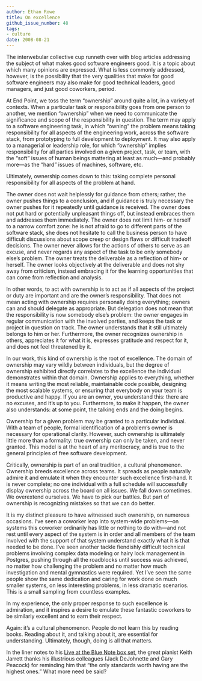 ```yaml
---
author: Ethan Rowe
title: On excellence
github_issue_number: 48
tags:
- culture
date: 2008-08-21
---
```


The interwebular collective cup runneth over with blog articles addressing the subject of what makes good software engineers good. It is a topic about which many opinions are expressed. What is less commonly addressed, however, is the possibility that the very qualities that make for good software engineers may also make for good technical leaders, good managers, and just good coworkers, period.

At End Point, we toss the term “ownership” around quite a lot, in a variety of contexts. When a particular task or responsibility goes from one person to another, we mention “ownership” when we need to communicate the significance and scope of the responsibility in question. The term may apply to a software engineering task, in which “owning” the problem means taking responsibility for all aspects of the engineering work, across the software stack, from prototyping to full development to deployment. It may also apply to a managerial or leadership role, for which “ownership” implies responsibility for all parties involved on a given project, task, or team, with the “soft” issues of human beings mattering at least as much—​and probably more—​as the “hard” issues of machines, software, etc.

Ultimately, ownership comes down to this: taking complete personal responsibility for all aspects of the problem at hand.

The owner does not wait helplessly for guidance from others; rather, the owner pushes things to a conclusion, and if guidance is truly necessary the owner pushes for it repeatedly until guidance is received. The owner does not put hard or potentially unpleasant things off, but instead embraces them and addresses them immediately. The owner does not limit him- or herself to a narrow comfort zone: he is not afraid to go to different parts of the software stack, she does not hesitate to call the business person to have difficult discussions about scope creep or design flaws or difficult tradeoff decisions. The owner never allows for the actions of others to serve as an excuse, and never regards any aspect of the task to be only somebody else’s problem. The owner treats the deliverable as a reflection of him- or herself. The owner looks objectively at the deliverable and does not shy away from criticism, instead embracing it for the learning opportunities that can come from reflection and analysis.

In other words, to act with ownership is to act as if all aspects of the project or duty are important and are the owner’s responsibility. That does not mean acting with ownership requires personally doing everything; owners can and should delegate as appropriate. But delegation does not mean that the responsibility is now somebody else’s problem: the owner engages in regular communication with the involved parties, and keeps the task or project in question on track. The owner understands that it still ultimately belongs to him or her. Furthermore, the owner recognizes ownership in others, appreciates it for what it is, expresses gratitude and respect for it, and does not feel threatened by it.

In our work, this kind of ownership is the root of excellence. The domain of ownership may vary wildly between individuals, but the degree of ownership exhibited directly correlates to the excellence the individual demonstrates within that domain. Ownership applies to everything, whether it means writing the most reliable, maintainable code possible, designing the most scalable systems, or ensuring that everybody on your team is productive and happy. If you are an owner, you understand this: there are no excuses, and it’s up to you. Furthermore, to make it happen, the owner also understands: at some point, the talking ends and the doing begins.

Ownership for a given problem may be granted to a particular individual. With a team of people, formal identification of a problem’s owner is necessary for operational clarity. However, such ownership is ultimately little more than a formality: true ownership can only be taken, and never granted. This model is at the heart of any meritocracy, and is true to the general principles of free software development.

Critically, ownership is part of an oral tradition, a cultural phenomenon. Ownership breeds excellence across teams. It spreads as people naturally admire it and emulate it when they encounter such excellence first-hand. It is never complete; no one individual with a full schedule will successfully display ownership across the board on all issues. We fall down sometimes. We overextend ourselves. We have to pick our battles. But part of ownership is recognizing mistakes so that we can do better.

It is my distinct pleasure to have witnessed such ownership, on numerous occasions. I’ve seen a coworker leap into system-wide problems—​on systems this coworker ordinarily has little or nothing to do with—​and not rest until every aspect of the system is in order and all members of the team involved with the support of that system understand exactly what it is that needed to be done. I’ve seen another tackle fiendishly difficult technical problems involving complex data modeling or hairy lock management in Postgres, pushing through all the roadblocks until success was achieved, no matter how challenging the problem and no matter how much investigation and mental gymnastics were required. Yet I’ve seen the same people show the same dedication and caring for work done on much smaller systems, on less interesting problems, in less dramatic scenarios. This is a small sampling from countless examples.

In my experience, the only proper response to such excellence is admiration, and it inspires a desire to emulate these fantastic coworkers to be similarly excellent and to earn their respect.

Again: it’s a cultural phenomenon. People do not learn this by reading books. Reading about it, and talking about it, are essential for understanding. Ultimately, though, doing is all that matters.

In the liner notes to his [Live at the Blue Note box set](https://www.amazon.com/Keith-Jarrett-Blue-Note-Recordings/dp/B000024JEX), the great pianist Keith Jarrett thanks his illustrious colleagues (Jack DeJohnette and Gary Peacock) for reminding him that “the only standards worth having are the highest ones.” What more need be said?
